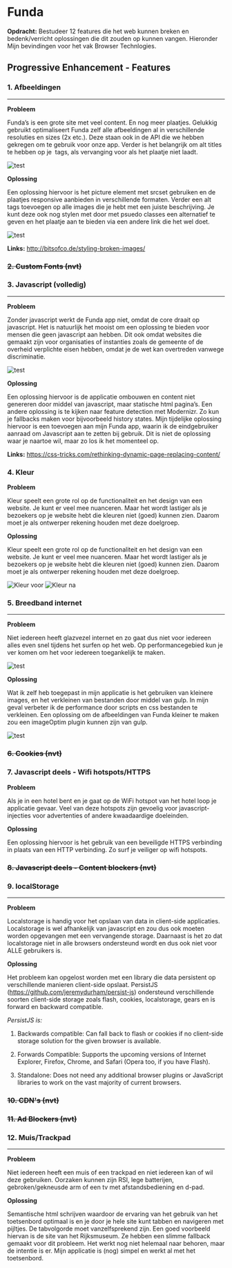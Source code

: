 # Funda

**Opdracht:** Bestudeer 12 features die het web kunnen breken en bedenk/verricht oplossingen die dit zouden op kunnen vangen. Hieronder Mijn bevindingen voor het vak Browser Technlogies.

## Progressive Enhancement - Features

### 1. Afbeeldingen
------------------------

**Probleem**

Funda’s is een grote site met veel content. En nog meer plaatjes. Gelukkig gebruikt optimaliseert Funda zelf alle afbeeldingen al in verschillende resoluties en sizes (2x etc.). Deze staan ook in de API die we hebben gekregen om te gebruik voor onze app. Verder is het belangrijk om alt titles te hebben op je <img> tags, als vervanging voor als het plaatje niet laadt.

![test](12features/Afbeeldingen/img_srcset.png)

**Oplossing**

Een oplossing hiervoor is het picture element met srcset gebruiken en de plaatjes responsive aanbieden in verschillende formaten. Verder een alt tags toevoegen op alle images die je hebt met een juiste beschrijving. Je kunt deze ook nog stylen met door met psuedo classes een alternatief te geven en het plaatje aan te bieden via een andere link die het wel doet.

![test](12features/Afbeeldingen/img_alt.png)

**Links:** http://bitsofco.de/styling-broken-images/

### ~~2. Custom Fonts (nvt)~~

### 3. Javascript (volledig)
------------------------

**Probleem**

Zonder javascript werkt de Funda app niet, omdat de core draait op javascript. Het is natuurlijk het mooist om een oplossing te bieden voor mensen die geen javascript aan hebben. Dit ook omdat websites die gemaakt zijn voor organisaties of instanties zoals de gemeente of de overheid verplichte eisen hebben, omdat je de wet kan overtreden vanwege discriminatie.

![test](12features/Javascript_volledig/noscript.png)

**Oplossing**

Een oplossing hiervoor is de applicatie ombouwen en content niet genereren door middel van javascript, maar statische html pagina’s. Een andere oplossing is te kijken naar feature detection met Modernizr. Zo kun je fallbacks maken voor bijvoorbeeld history states. Mijn tijdelijke oplossing hiervoor is een <noscript> toevoegen aan mijn Funda app, waarin ik de eindgebruiker aanraad om Javascript aan te zetten bij gebruik. Dit is niet de oplossing waar je naartoe wil, maar zo los ik het momenteel op.

**Links:** https://css-tricks.com/rethinking-dynamic-page-replacing-content/

### 4. Kleur

**Probleem**

Kleur speelt een grote rol op de functionaliteit en het design van een website. Je kunt er veel mee nuanceren. Maar het wordt lastiger als je bezoekers op je website hebt die kleuren niet (goed) kunnen zien. Daarom moet je als ontwerper rekening houden met deze doelgroep.

**Oplossing**

Kleur speelt een grote rol op de functionaliteit en het design van een website. Je kunt er veel mee nuanceren. Maar het wordt lastiger als je bezoekers op je website hebt die kleuren niet (goed) kunnen zien. Daarom moet je als ontwerper rekening houden met deze doelgroep.

![Kleur voor](12features/Kleur/color_before.png) ![Kleur na](12features/Kleur/color_after.png)


### 5. Breedband internet
------------------------

**Probleem**

Niet iedereen heeft glazvezel internet en zo gaat dus niet voor iedereen alles even snel tijdens het surfen op het web. Op performancegebied kun je ver komen om het voor iedereen toegankelijk te maken.

![test](12features/Breedband%20internet/Gulp-minify.png)

**Oplossing**

Wat ik zelf heb toegepast in mijn applicatie is het gebruiken van kleinere images, en het verkleinen van bestanden door middel van gulp. In mijn geval verbeter ik de performance door scripts en css bestanden te verkleinen. Een oplossing om de afbeeldingen van Funda kleiner te maken zou een imageOptim plugin kunnen zijn van gulp.

![test](12features/Breedband%20internet/Gulp-imageoptim.png)

### ~~6. Cookies (nvt)~~

### 7. Javascript deels - Wifi hotspots/HTTPS

**Probleem**

Als je in een hotel bent en je gaat op de WiFi hotspot van het hotel loop je applicatie gevaar. Veel van deze hotspots
zijn gevoelig voor javascript-injecties voor advertenties of andere kwaadaardige doeleinden.

**Oplossing**

Een oplossing hiervoor is het gebruik van een beveiligde HTTPS verbinding in plaats van een HTTP verbinding. Zo surf je veiliger op wifi hotspots.

### ~~8. Javascript deels - Content blockers (nvt)~~

### 9. localStorage
------------------------

**Probleem**

Localstorage is handig voor het opslaan van data in client-side applicaties. Localstorage is wel afhankelijk van javascript en zou dus ook moeten worden opgevangen met een vervangende storage. Daarnaast is het zo dat localstorage niet in alle browsers ondersteund wordt en dus ook niet voor ALLE gebruikers is.

**Oplossing**

Het probleem kan opgelost worden met een library die data persistent op verschillende manieren client-side opslaat. PersistJS (https://github.com/jeremydurham/persist-js) ondersteund verschillende soorten client-side storage zoals flash, cookies, localstorage, gears en is forward en backward compatible.

*PersistJS is:*

1. Backwards compatible: Can fall back to flash or cookies if no client-side storage solution for the given browser is available.

2. Forwards Compatible: Supports the upcoming versions of Internet Explorer, Firefox, Chrome, and Safari (Opera too, if you have Flash).

3. Standalone: Does not need any additional browser plugins or JavaScript libraries to work on the vast majority of current browsers.

### ~~10. CDN's (nvt)~~

### ~~11. Ad Blockers (nvt)~~

### 12. Muis/Trackpad
------------------------

**Probleem**

Niet iedereen heeft een muis of een trackpad en niet iedereen kan of wil deze gebruiken. Oorzaken kunnen zijn RSI, lege batterijen, gebroken/gekneusde arm of een tv met afstandsbediening en d-pad.

**Oplossing**

Semantische html schrijven waardoor de ervaring van het gebruik van het toetsenbord optimaal is en je door je hele site kunt tabben en navigeren met pijltjes. De tabvolgorde moet vanzelfsprekend zijn. Een goed voorbeeld hiervan is de site van het Rijksmuseum. Ze hebben een slimme fallback gemaakt voor dit probleem. Het werkt nog niet helemaal naar behoren, maar de intentie is er. Mijn applicatie is (nog) simpel en werkt al met het toetsenbord.







